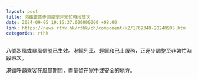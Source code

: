 ```yaml
---
layout: post
title: 港鐵正逐步調整至非繁忙時段班次
date: 2024-09-05 19:16:37.000000000 +08:00
link: https://news.rthk.hk/rthk/ch/component/k2/1769348-20240905.htm
categories: rthk
---
```


八號烈風或暴風信號已生效。港鐵列車、輕鐵和巴士服務，正逐步調整至非繁忙時段班次。

港鐵呼籲乘客在風暴期間，盡量留在家中或安全的地方。

